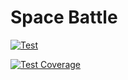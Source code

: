 # Space Battle

[![Test](https://github.com/pozys/space-battle/actions/workflows/test.yaml/badge.svg)](https://github.com/pozys/space-battle/actions/workflows/test.yml)

[![Test Coverage](https://api.codeclimate.com/v1/badges/d19920f3e52a626af3e4/test_coverage)](https://codeclimate.com/github/pozys/space-battle/test_coverage)

